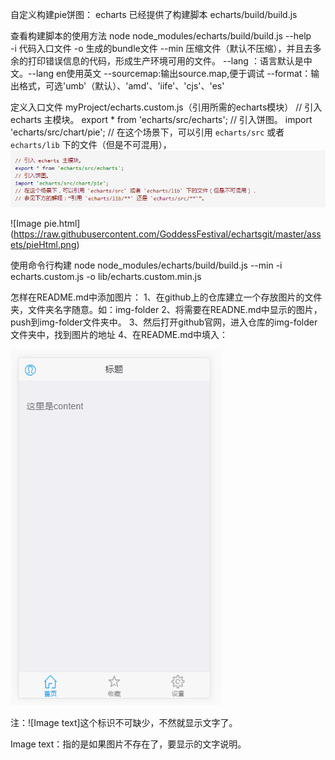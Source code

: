 ﻿


自定义构建pie饼图：
echarts 已经提供了构建脚本 echarts/build/build.js


查看构建脚本的使用方法
node node_modules/echarts/build/build.js --help  
-i 代码入口文件
-o 生成的bundle文件
--min 压缩文件（默认不压缩），并且去多余的打印错误信息的代码，形成生产环境可用的文件。
--lang <language shortcut or file path>：语言默认是中文。--lang en使用英文
--sourcemap:输出source.map,便于调试
--format：输出格式，可选'umb'（默认）、'amd'、'iife'、'cjs'、'es'

定义入口文件
myProject/echarts.custom.js（引用所需的echarts模块）
// 引入 echarts 主模块。
export * from 'echarts/src/echarts';
// 引入饼图。
import 'echarts/src/chart/pie';
// 在这个场景下，可以引用 `echarts/src` 或者 `echarts/lib` 下的文件（但是不可混用），
![Image 入口文件](https://raw.githubusercontent.com/GoddessFestival/echartsgit/master/assets/echartsCustom.png)

![Image pie.html]
(https://raw.githubusercontent.com/GoddessFestival/echartsgit/master/assets/pieHtml.png)


使用命令行构建
node node_modules/echarts/build/build.js --min -i echarts.custom.js -o lib/echarts.custom.min.js























怎样在README.md中添加图片：
1、在github上的仓库建立一个存放图片的文件夹，文件夹名字随意。如：img-folder
2、将需要在READNE.md中显示的图片，push到img-folder文件夹中。
3、然后打开github官网，进入仓库的img-folder文件夹中，找到图片的地址
4、在README.md中填入：

![Image text](https://raw.githubusercontent.com/hongmaju/light7Local/master/img/productShow/20170518152848.png)

注：![Image text]这个标识不可缺少，不然就显示文字了。

Image text：指的是如果图片不存在了，要显示的文字说明。
